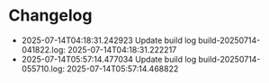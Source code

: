 # Changelog
- 2025-07-14T04:18:31.242923 Update build log build-20250714-041822.log: 2025-07-14T04:18:31.222217
- 2025-07-14T05:57:14.477034 Update build log build-20250714-055710.log: 2025-07-14T05:57:14.468822
